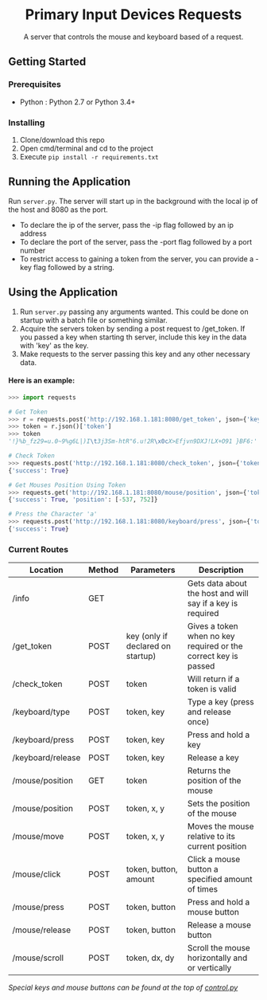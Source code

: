 <h1 align="center">Primary Input Devices Requests</h1>
<p align="center">A server that controls the mouse and keyboard based of a request.</p>

## Getting Started

### Prerequisites
 - Python : Python 2.7 or Python 3.4+

### Installing
1. Clone/download this repo
2. Open cmd/terminal and cd to the project
3. Execute ```pip install -r requirements.txt```

## Running the Application
Run ```server.py```. The server will start up in the background with the local ip of the host and 8080 as the port.
 - To declare the ip of the server, pass the -ip flag followed by an ip address
 - To declare the port of the server, pass the -port flag followed by a port number
 - To restrict access to gaining a token from the server, you can provide a -key flag followed by a string.

## Using the Application
1. Run ```server.py``` passing any arguments wanted. This could be done on startup with a batch file or something similar.
2. Acquire the servers token by sending a post request to /get_token. If you passed a key when starting th server, include this key in the data with 'key' as the key.
3. Make requests to the server passing this key and any other necessary data.

#### Here is an example:
```python
>>> import requests

# Get Token
>>> r = requests.post('http://192.168.1.181:8080/get_token', json={'key':'keyDeclaredOnStartUp'})
>>> token = r.json()['token']
>>> token
'!}%b_fz29=u.0~9%g6L|)I\t3j3Sm-htR"6.u!2R\x0cX>Efjvn9DXJ!LX+O91 }BF6:'

# Check Token
>>> requests.post('http://192.168.1.181:8080/check_token', json={'token': token}).json()
{'success': True}

# Get Mouses Position Using Token
>>> requests.get('http://192.168.1.181:8080/mouse/position', json={'token':token}).json()
{'success': True, 'position': [-537, 752]}

# Press the Character 'a'
>>> requests.post('http://192.168.1.181:8080/keyboard/press', json={'token':token, 'key': 'a'}).json()
{'success': True}
```

### Current Routes

| Location | Method | Parameters | Description |
|----------|--------|------------|-------------|
| /info | GET |  | Gets data about the host and will say if a key is required |
| /get_token | POST | key (only if declared on startup) | Gives a token when no key required or the correct key is passed |
| /check_token | POST | token | Will return if a token is valid |
| /keyboard/type | POST | token, key | Type a key (press and release once) |
| /keyboard/press | POST | token, key | Press and hold a key |
| /keyboard/release | POST | token, key | Release a key |
| /mouse/position | GET | token | Returns the position of the mouse |
| /mouse/position | POST | token, x, y | Sets the position of the mouse |
| /mouse/move | POST | token, x, y | Moves the mouse relative to its current position |
| /mouse/click | POST | token, button, amount | Click a mouse button a specified amount of times |
| /mouse/press | POST | token, button | Press and hold a mouse button |
| /mouse/release | POST | token, button | Release a mouse button |
| /mouse/scroll | POST | token, dx, dy | Scroll the mouse horizontally and or vertically |

*Special keys and mouse buttons can be found at the top of [control.py](https://github.com/brentvollebregt/primary-input-devices-requests/blob/master/control.py#L11-42)*